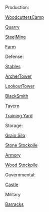Production:

[WoodcuttersCamp](https://sketchfab.com/3d-models/medieval-house-1bea14d1a8a34b0b86a5374f256b47bf )

[Quarry](https://sketchfab.com/3d-models/medieval-pumpkin-cottage-b89c46770d4747e499a9def29168db26)

[SteelMine](https://sketchfab.com/3d-models/medieval-merchants-house-62319b05a8cd452ea4991cc9e669fd9a)

[Farm](https://sketchfab.com/3d-models/windmill-game-ready-6a006afce57a447baa60c7a6791f0086)

Defense:

[Stables]()

[ArcherTower](https://sketchfab.com/3d-models/viking-watch-tower-5cd42c3ef75748e0b57f25247f073d53)

[LookoutTower](https://sketchfab.com/3d-models/medieval-guard-tower-02-158d1ebb0f9449e4954f95ca7902936d)

[BlackSmith](https://sketchfab.com/3d-models/medieval-blacksmith-2e4f2725963644c685419dea1e4430df)

[Tavern](https://sketchfab.com/3d-models/medieval-tavern-03f758757c3e448d81f50831b8533c98)

[Training Yard]()

Storage:

[Grain Silo](https://sketchfab.com/3d-models/medieval-tower-6c821f2aae3b4e8db5d94c6f48fb568b)

[Stone Stockpile](https://sketchfab.com/3d-models/medieval-merchans-shop-9ad1aaf6f86247ca90950dfa8af090e8)

[Armory](https://sketchfab.com/3d-models/medieval-house-low-poly-for-gamedev-07b3c4f707eb4f419170563ede3557e4)

[Wood Stockpile](https://sketchfab.com/3d-models/wood-plant-house-freepolyorg-0547e252f3bc4350befbe6ffc2a583b9)

Governmental:

[Castle]()

Military

[Barracks](https://sketchfab.com/3d-models/medieval-import-shop-39b8c3017a184adf8d73ee25c00978fe)


